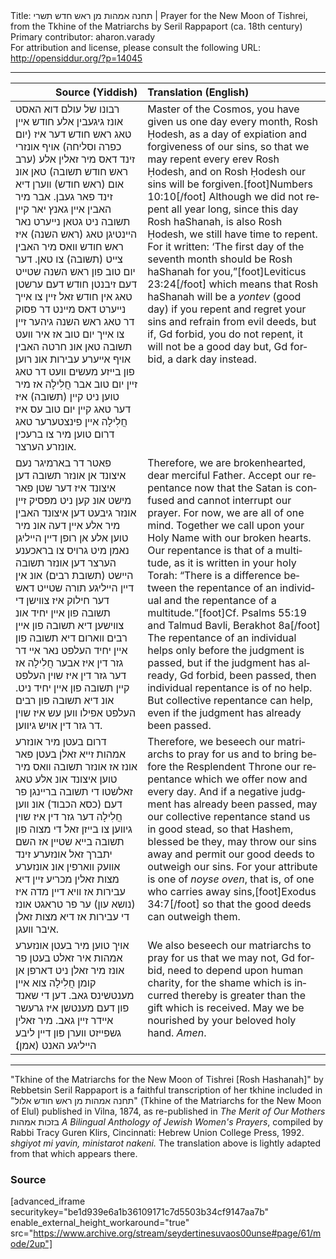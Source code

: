 <html>
<head></head>
<body>
Title: תחנה אמהות מן ראש חדש תשרי | Prayer for the New Moon of Tishrei, from the Tkhine of the Matriarchs by Seril Rappaport (ca. 18th century)<br />
Primary contributor: aharon.varady<br />
For attribution and license, please consult the following URL: <a href="http://opensiddur.org/?p=14045">http://opensiddur.org/?p=14045</a>
<p />
<hr />

<table style="margin-left: auto;margin-right: auto;" class="draggable">
<thead><tr><th id="x" style="text-align: right;">Source (Yiddish)</th><th style="text-align: left;">Translation (English)</th></tr></thead>
<tbody>
<tr>
<td style="vertical-align:top;">
<div class="yiddish" lang="yi">
רבונו של עולם דוא האסט אונז גיגעבין אלע חודש אײן טאג ראש חודש דער איז (יום כפרה וסליחה) אויף אונזרי זינד דאס מיר זאלין אלע (ערב ראש חודש תשובה) טאן אונ אום (ראש חודש) װערן דיא זינד פאר געבן. אבר מיר האבין אײן גאנץ יאר קײן תשובה ניט גטאן נײערט נאר הײנטיגן טאג (ראש השנה) איז ראש חודש װאס מיר האבין צײט (תשובה) צו טאן. דער יום טוב פון ראש השנה שטײט דעם זיבנטן חודש דעם ערשטן טאג אין חודש זאל זײן צו אײך נײערט דאס מײנט דר פסוק דר טאג ראש השנה גיהער זײן צו אײך יום טוב אז איר װעט תשובה טאן אונ חרטה האבין אויף אײערע עבירות אונ רוען פון בײזע מעשים װעט דר טאג זײן יום טוב אבר חֲלִילָה אז מיר טוען ניט קײן (תשובה) איז דער טאג קײן יום טוב עס איז חֲלִילָה אײן פינצטערער טאג דרום טוען מיר צו ברעכין אונזרע הערצר. 
</span></div></td>
 
<td style="vertical-align:top;">
<div class="english" lang="en">
Master of the Cosmos, you have given us one day every month, Rosh Ḥodesh, as a day of expiation and forgiveness of our sins, so that we may repent every erev Rosh Ḥodesh, and on  Rosh Ḥodesh our sins will be forgiven.[foot]Numbers 10:10[/foot] Although we did not repent all year long, since this day Rosh haShanah, is also Rosh Ḥodesh, we still have time to repent. For it written: ‘The first day of the seventh month should be Rosh haShanah for you,”[foot]Leviticus 23:24[/foot] which means that Rosh haShanah will be a <em>yontev</em> (good day) if you repent and regret your sins and refrain from evil deeds, but if, Gd forbid, you do not repent, it will not be a good day but, Gd forbid, a dark day instead.
</div></td></tr>


<tr><td style="vertical-align:top;">
<div class="yiddish" lang="yi">
פאטר דר בארמיגר נעם איצונד אן אונזר תשובה דען איצונד איז דער שטן פאר מישט אונ קען ניט מפסיק זײן אונזר גיבעט דען איצונד האבין מיר אלע אײן דעה אונ מיר טוען אלע אן רופן דײן הײליגן נאמן מיט גרויס צו בראכענע הערצר דען אונזר תשובה הײשט (תשובת רבים) אונ אין דײן הײליגע תורה שטײט דאש דער חילוק איז צװישן די תשובה פון אײן יחיד אונ צװישען דיא תשובה פון אײן רבים װארום דיא תשובה פון אײן יחיד העלפט נאר אײ דר גזר דין איז אבער חֲלִילָה אז דער גזר דין איז שוין העלפט קײן תשובה פון אײן יחיד ניט. אונ דיא תשובה פון רבים העלפט אפילו װען עש איז שוין דר גזר דין אויש גיווען. 
</span></div></td>
 
<td style="vertical-align:top;">
<div class="english" lang="en">
Therefore, we are brokenhearted, dear merciful Father. Accept our repentance now that the Satan is confused and cannot interrupt our prayer. For now, we are all of one mind. Together we call upon your Holy Name with our broken hearts. Our repentance is that of a multitude, as it is written in your holy Torah: “There is a difference between the repentance of an individual and the repentance of a multitude.”[foot]Cf. Psalms 55:19 and Talmud Bavli, Berakhot 8a[/foot] The repentance of an individual helps only before the judgment is passed, but if the judgment has already, Gd forbid, been passed, then individual repentance is of no help. But collective repentance can help, even if the judgment has already been passed. 
</div></td></tr>


<tr><td style="vertical-align:top;">
<div class="yiddish" lang="yi">
דרום בעטן מיר אונזרע אמהות זײא זאלן בעטן פאר אונז אז אונזר תשובה װאס מיר טוען איצונד אונ אלע טאג זאלשטו די תשובה ברײנגן פר דעם (כסא הכבוד) אונ װען חֲלִילָה דער גזר דין איז שוין גיווען צו בײזן זאל די מצוה פון תשובה בײא שטײן אז השם יתברך זאל אונזערע זינד אװעק װארפין אונ אונזערע מצות זאלין מכריע זײן דיא עבירות אז װיא דײן מדה איז (נושא עון) ער פר טראגט אונז די עבירות אז דיא מצות זאלן איבר װעגן. 
</span></div></td>
 
<td style="vertical-align:top;">
<div class="english" lang="en">
Therefore, we beseech our matriarchs to pray for us and to bring before the Resplendent Throne our repentance which we offer now and every day. And if a negative judgment has already been passed, may our collective repentance stand us in good stead, so that Hashem, blessed be they, may throw our sins away and permit our good deeds to outweigh our sins. For your attribute is one of <em>noyse oven</em>, that is, of one who carries away sins,[foot]Exodus 34:7[/foot] so that the good deeds can outweigh them.
</div></td></tr>


<tr><td style="vertical-align:top;">
<div class="yiddish" lang="yi">
אויך טוען מיר בעטן אונזערע אמהות איר זאלט בעטן פר אונז מיר זאלן ניט דארפן אן קומן חֲלִילָה צוא אײן מענטשינס גאב. דען די שאנד פון דעם מענטשן איז גרעשר אײדר זײן גאב. מיר זאלין גשפײזט װערן פון דײן ליבע הײליגע האנט (אמן)׃
</span></div></td>
 
<td style="vertical-align:top;">
<div class="english" lang="en">
We also beseech our matriarchs to pray for us that we may not, Gd forbid, need to depend upon human charity, for the shame which is incurred thereby is greater than the gift which is received. May we be nourished by your beloved holy hand. <em>Amen</em>.
</div></td></tr>
</tbody></table>

<hr />

"Tkhine of the Matriarchs for the New Moon of Tishrei [Rosh Hashanah]" by Rebbetsin Seril Rappaport is a faithful transcription of her tkhine included in "תחנה אמהות מן ראש חודש אלול" (Tkhine of the Matriarchs for the New Moon of Elul) published in Vilna, 1874, as re-published in <em>The Merit of Our Mothers</em> בזכות אמהות <em>A Bilingual Anthology of Jewish Women's Prayers</em>, compiled by Rabbi Tracy Guren Klirs, Cincinnati: Hebrew Union College Press, 1992. <em>shgiyot mi yavin, ministarot nakeni.</em> The translation above is lightly adapted from that which appears there.

<h3>Source</h3>

[advanced_iframe securitykey="be1d939e6a1b36109171c7d5503b34cf9147aa7b" enable_external_height_workaround="true" src="https://www.archive.org/stream/seydertinesuvaos00unse#page/61/mode/2up"]

&nbsp;
</body>
</html>
